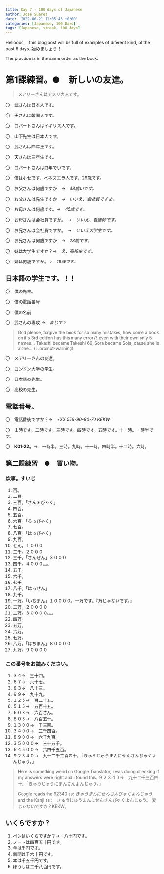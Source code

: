 ```yaml
---
title: Day 7 - 100 days of Japanese
author: Jose Suarez
date: '2022-06-21 11:05:45 +0200'
categories: [Japanese, 100 Days]
tags: [Japanese, streak, 100 days]
---
```


Helloooo,　this blog post will be full of examples of diferent kind, of the past 6 days.
始めましょう！

The practice is in the same order as the book.

# 第1課練習。●　新しいの友達。
> メアリーさんはアメリカ人です。


〇　武さんは日本人です。

〇　天さんは韓国人です。

〇　ロバートさんはイギリス人です。

〇　山下先生は日本人です。


〇　武さんは四年生です。

〇　天さんは三年生です。

〇　ロバートさんは四年でいです。

〇　僕はホセです、ベネズエラ人です、29歳です。

〇　お父さんは何歳ですか　→　*48歳いです。*

〇　お父さんは先生ですか　→　*いいえ、会社員ですよ。*

〇　お母さんは何歳です。→　*45歳です。*

〇　お母さんは会社員ですか。　→　*いいえ、看護師です。*

〇　お兄さんは会社員ですか。　→　*いいえ大学生です。*

〇　お兄さんは何歳ですか　→　*23歳です。*

〇　妹は大学生ですか？→　*え、高校生です。*

〇　妹は何歳ですか。→　*16歳です。*


## **日本語の学生です。！！**

〇　僕の先生。

〇　僕の電話番号

〇　僕の名前

〇　武さんの専攻 →　*まじで？*

> God please, forgive the book for so many mistakes, how come a book on it's 3rd edition has this many errors? even with their own only 5 names... Takashi became Takeshi 69, Sora became Sola, cause she is alone...
{: .prompt-warning}

〇　メアリーさんの友達。

〇　ロンドン大学の学生。

〇　日本語の先生。

〇　高校の先生。

## 電話番号。　

〇　電話番後ですか？→　*+XX 556-90-80-70 KEKW*

〇　１時です。二時です。三時です。四時です。五時です。十一時。一時半です。

〇　**K01-22。**→　一時半。三時。九時。十一時。四時半。十二時。六時。

## 第二課練習　●　買い物。

### 炊事。すいじ 

1. 百。
2. 二百。
3. 三百。「さん＊びゃく」
4. 四百。
5. 五百。
6. 六百。「ろっぴゃく」
7. 七百。
8. 八百。「はっぴゃく」
9. 九百。
10. せん。１０００
11. 二千。２０００
12. 三千。「さんぜん」３０００
13. 四千。４０００。。。
14. 五千。
15. 六千。
16. 七千。
17. 八千。「はっせん」
18. 九千。
19. 一万。「いちまん」１００００。一万です。『万じゃないです。』
20. 二万。２００００
21. 三万。３００００。。。
22. 四万。
23. 五万。
24. 六万。
25. 七万。
26. 八万。「はちまん」８００００
27. 九万。９００００

### この番号をお読みください。
1. ３４→　三十四。
2. ６７→　六十七。
3. ８３→　八十三。
4. ９９→　九十九。
5. １２５→　百二十五。
6. ５１５→　五百十五。
7. ６０３→　六百さん。
8. ８０３→　八百五十。
9. １３００→　千三百。
10. ３４００→　三千四百。
11. ８９００→　六千九百。
12. ３５０００→　三十五千。
13. ６４５００→　六四千五百。
14. ９２３４０→　九十二千三百四十。「きゅうじゅうまんにせんさんびゃくよんじゅう。」
> Here is something weird on Google Translator, i was doing checking if my answers were right and i found this.
> ９２３４０→　九十二千三百四十。「きゅうじゅうにまんさんよんじゅう。」
> 
> Google reads the 92340 as: *きゅうまんにせんさんびゃくよんじゅう* and the Kanji as :　きゅうじゅうまんにせんさんびゃくよんじゅう。
> 変じゃないですか？KEKW。

## いくらですか？

1. ペンはいくらですか？→　八十円です。
2. ノートは四百五十円です。
3. 傘は千円です。
4. 新聞は千六十円です。
5. 本は千五千円です。
6. ぼうしは二千八百円です。